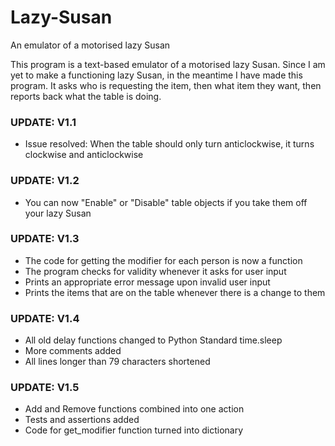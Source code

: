 # Lazy-Susan
An emulator of a motorised lazy Susan

This program is a text-based emulator of a motorised lazy Susan. Since I am yet to make a functioning lazy Susan, in the meantime I have made this program. It asks who is requesting the item, then what item they want, then reports back what the table is doing.

### UPDATE: V1.1
- Issue resolved: When the table should only turn anticlockwise, it turns clockwise and anticlockwise

### UPDATE: V1.2
- You can now "Enable" or "Disable" table objects if you take them off your lazy Susan

### UPDATE: V1.3
- The code for getting the modifier for each person is now a function
- The program checks for validity whenever it asks for user input
- Prints an appropriate error message upon invalid user input
- Prints the items that are on the table whenever there is a change to them

### UPDATE: V1.4
- All old delay functions changed to Python Standard time.sleep
- More comments added
- All lines longer than 79 characters shortened

### UPDATE: V1.5
- Add and Remove functions combined into one action
- Tests and assertions added
- Code for get_modifier function turned into dictionary